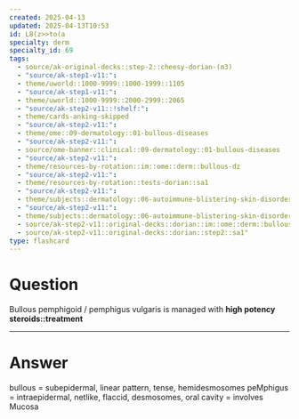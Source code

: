 ```yaml
---
created: 2025-04-13
updated: 2025-04-13T10:53
id: L8(z>>to(a
specialty: derm
specialty_id: 69
tags:
  - source/ak-original-decks::step-2::cheesy-dorian-(m3)
  - "source/ak-step1-v11:": 
  - theme/uworld::1000-9999::1000-1999::1105
  - "source/ak-step1-v11:": 
  - theme/uworld::1000-9999::2000-2999::2065
  - "source/ak-step2-v11::!shelf:": 
  - theme/cards-anking-skipped
  - "source/ak-step2-v11:": 
  - theme/ome::09-dermatology::01-bullous-diseases
  - "source/ak-step2-v11:": 
  - source/ome-banner::clinical::09-dermatology::01-bullous-diseases
  - "source/ak-step2-v11:": 
  - theme/resources-by-rotation::im::ome::derm::bullous-dz
  - "source/ak-step2-v11:": 
  - theme/resources-by-rotation::tests-dorian::sa1
  - "source/ak-step2-v11:": 
  - theme/subjects::dermatology::06-autoimmune-blistering-skin-disorders::bullous-pemphigoid
  - "source/ak-step2-v11:": 
  - theme/subjects::dermatology::06-autoimmune-blistering-skin-disorders::pemphigus-vulgaris
  - source/ak-step2-v11::original-decks::dorian::im::ome::derm::bullous-dz
  - source/ak-step2-v11::original-decks::dorian::step2::sa1"
type: flashcard
---
```


# Question
Bullous pemphigoid / pemphigus vulgaris is managed with **high potency steroids::treatment**

---

# Answer
bullous = subepidermal, linear pattern, tense, hemidesmosomes peMphigus = intraepidermal, netlike, flaccid, desmosomes, oral cavity = involves Mucosa